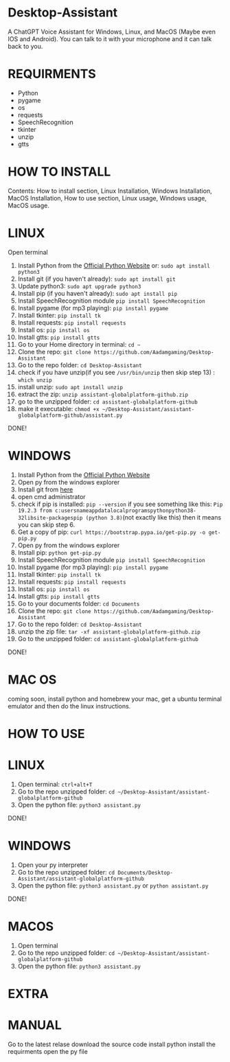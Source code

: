 # Desktop-Assistant
A ChatGPT Voice Assistant for Windows, Linux, and MacOS (Maybe even IOS and Android).
You can talk to it with your microphone and it can talk back to you.
# REQUIRMENTS
- Python
- pygame
- os
- requests
- SpeechRecognition
- tkinter
- unzip
- gtts

# HOW TO INSTALL 
Contents: How to install section, Linux Installation, Windows Installation, MacOS Installation, How to use section, Linux usage, Windows usage, MacOS usage.

# LINUX

Open terminal

1. Install Python from the [Official Python Website](https://www.python.org/downloads/source/) or: `sudo apt install python3`
2. Install git (if you haven't already): `sudo apt install git`
3. Update python3: `sudo apt upgrade python3`
4. Install pip (if you haven't already): `sudo apt install pip`
5. Install SpeechRecognition module `pip install SpeechRecognition`
6. Install pygame (for mp3 playing): `pip install pygame`
7. Install tkinter: `pip install tk`
8. Install requests: `pip install requests`
9. Install os: `pip install os`
10. Install gtts: `pip install gtts`
11. Go to your Home directory in terminal: `cd ~`
12. Clone the repo: `git clone https://github.com/Aadamgaming/Desktop-Assistant`
13. Go to the repo folder: `cd Desktop-Assistant`
14. check if you have unzip(if you see `/usr/bin/unzip` then skip step 13) : `which unzip`
15. install unzip: `sudo apt install unzip`
16. extract the zip: `unzip assistant-globalplatform-github.zip`
17. go to the unzipped folder: `cd assistant-globalplatform-github`
18. make it executable: `chmod +x ~/Desktop-Assistant/assistant-globalplatform-github/assistant.py`

DONE!

# WINDOWS
1. Install Python from the [Official Python Website](https://www.python.org/downloads/windows/)
2. Open py from the windows explorer
3. Install git from [here](https://git-scm.com/download/win)
4. open cmd administrator
5. check if pip is installed: `pip --version` if you see something like this: `Pip 19.2.3 from c:usersnameappdatalocalprogramspythonpython38-32libsite-packagespip (python 3.8)`(not exactly like this) then it means you can skip step 6.
6. Get a copy of pip: `curl https://bootstrap.pypa.io/get-pip.py -o get-pip.py`
7. Open py from the windows explorer
8. Install pip: `python get-pip.py`
9. Install SpeechRecognition module `pip install SpeechRecognition`
10. Install pygame (for mp3 playing): `pip install pygame`
11. Install tkinter: `pip install tk`
12. Install requests: `pip install requests`
13. Install os: `pip install os`
14. Install gtts: `pip install gtts`
15. Go to your documents folder: `cd Documents`
16. Clone the repo: `git clone https://github.com/Aadamgaming/Desktop-Assistant`
17. Go to the repo folder: `cd Desktop-Assistant`
18. unzip the zip file: `tar -xf assistant-globalplatform-github.zip`
19. Go to the unzipped folder: `cd assistant-globalplatform-github`
   
DONE!

# MAC OS

coming soon, 
install python and homebrew your mac, get a ubuntu terminal emulator and then do the linux instructions.








# HOW TO USE

# LINUX

1. Open terminal: `ctrl+alt+T`
2. Go to the repo unzipped folder: `cd ~/Desktop-Assistant/assistant-globalplatform-github`
3. Open the python file: `python3 assistant.py`

DONE!

# WINDOWS

1. Open your py interpreter
2. Go to the repo unzipped folder: `cd Documents/Desktop-Assistant/assistant-globalplatform-github`
3. Open the python file: `python3 assistant.py` or `python assistant.py`

DONE!

# MACOS

1. Open terminal
2. Go to the repo unzipped folder: `cd ~/Desktop-Assistant/assistant-globalplatform-github`
3. Open the python file: `python3 assistant.py`


# EXTRA

# MANUAL

Go to the latest relase
download the source code
install python
install the requirments
open the py file

